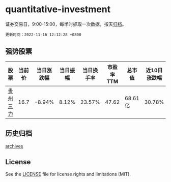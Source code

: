 # quantitative-investment

证券交易日，9:00-15:00，每半时抓取一次数据，按天[归档](archives)。

`更新时间：2022-11-16 12:12:28 +0800`

## 强势股票

|股票|当前价|当日涨跌幅|当日振幅|当日换手率|市盈率TTM|总市值|近10日涨跌幅|
|----|----|----|----|----|----|----|----|
|[贵州三力](https://xueqiu.com/S/SH603439)|16.7|-8.94%|8.12%|23.57%|47.62|68.61亿|30.78%|

## 历史归档

[archives](archives)

## License

See the [LICENSE](LICENSE) file for license rights and limitations (MIT).
